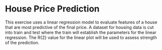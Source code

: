# House Price Prediction
This exercise uses a linear regression model to evaluate features of a house that are most predictive of the final price. A dataset for housing data is cut into train and test where the train will establish the parameters for the linear regression. The R{2} value for the linear plot will be used to assess strength of the prediction. 